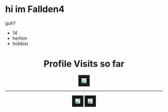 # hi im Fallden4

guh?

- 14
- he/him
- hobbist
</center>

<h1 align=center> Profile Visits so far</h1>
<center>
<img src="https://count.getloli.com/@:htauk2?theme=minecraft" border=10>
<hr>
<img src="https://github-readme-stats.vercel.app/api?username=htauk&show_icons=true&theme=dark" border=10>
<img src="https://github-readme-stats.vercel.app/api/top-langs/?username=htauk&theme=dark&show_icons=true" border=10>
</center>
